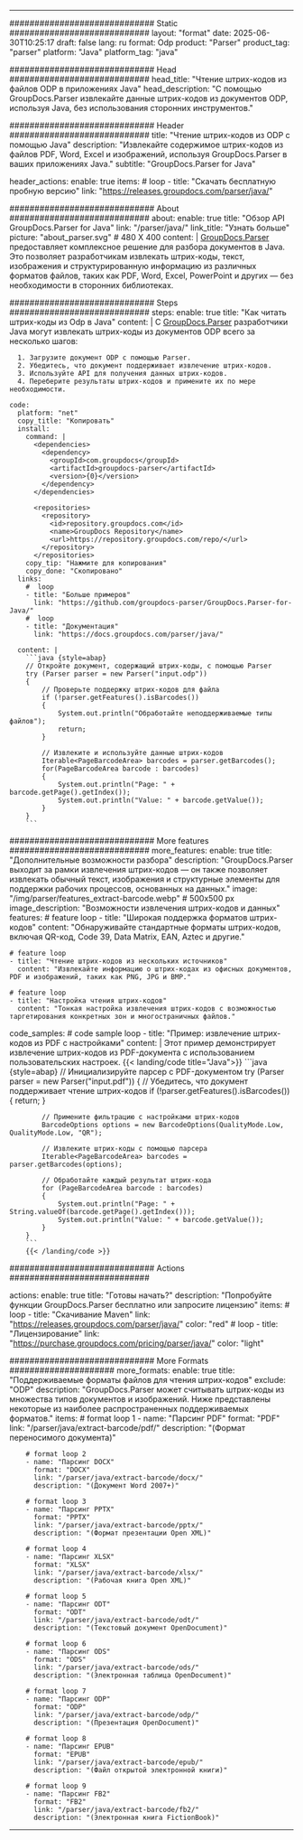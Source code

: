 


---
############################# Static ############################
layout: "format"
date:  2025-06-30T10:25:17
draft: false
lang: ru
format: Odp
product: "Parser"
product_tag: "parser"
platform: "Java"
platform_tag: "java"

############################# Head ############################
head_title: "Чтение штрих-кодов из файлов ODP в приложениях Java"
head_description: "С помощью GroupDocs.Parser извлекайте данные штрих-кодов из документов ODP, используя Java, без использования сторонних инструментов."

############################# Header ############################
title: "Чтение штрих-кодов из ODP с помощью Java" 
description: "Извлекайте содержимое штрих-кодов из файлов PDF, Word, Excel и изображений, используя GroupDocs.Parser в ваших приложениях Java."
subtitle: "GroupDocs.Parser for Java" 

header_actions:
  enable: true
  items:
    #  loop
    - title: "Скачать бесплатную пробную версию"
      link: "https://releases.groupdocs.com/parser/java/"
      
############################# About ############################
about:
    enable: true
    title: "Обзор API GroupDocs.Parser for Java"
    link: "/parser/java/"
    link_title: "Узнать больше"
    picture: "about_parser.svg" # 480 X 400
    content: |
       [GroupDocs.Parser](/parser/java/) предоставляет комплексное решение для разбора документов в Java. Это позволяет разработчикам извлекать штрих-коды, текст, изображения и структурированную информацию из различных форматов файлов, таких как PDF, Word, Excel, PowerPoint и других — без необходимости в сторонних библиотеках.

############################# Steps ############################
steps:
    enable: true
    title: "Как читать штрих-коды из Odp в Java"
    content: |
      С [GroupDocs.Parser](/parser/java/) разработчики Java могут извлекать штрих-коды из документов ODP всего за несколько шагов:
      
      1. Загрузите документ ODP с помощью Parser.
      2. Убедитесь, что документ поддерживает извлечение штрих-кодов.
      3. Используйте API для получения данных штрих-кодов.
      4. Переберите результаты штрих-кодов и примените их по мере необходимости.
   
    code:
      platform: "net"
      copy_title: "Копировать"
      install:
        command: |
          <dependencies>
            <dependency>
              <groupId>com.groupdocs</groupId>
              <artifactId>groupdocs-parser</artifactId>
              <version>{0}</version>
            </dependency>
          </dependencies>

          <repositories>
            <repository>
              <id>repository.groupdocs.com</id>
              <name>GroupDocs Repository</name>
              <url>https://repository.groupdocs.com/repo/</url>
            </repository>
          </repositories>
        copy_tip: "Нажмите для копирования"
        copy_done: "Скопировано"
      links:
        #  loop
        - title: "Больше примеров"
          link: "https://github.com/groupdocs-parser/GroupDocs.Parser-for-Java/"
        #  loop
        - title: "Документация"
          link: "https://docs.groupdocs.com/parser/java/"
          
      content: |
        ```java {style=abap}
        // Откройте документ, содержащий штрих-коды, с помощью Parser
        try (Parser parser = new Parser("input.odp"))
        {
            // Проверьте поддержку штрих-кодов для файла
            if (!parser.getFeatures().isBarcodes())
            {
                System.out.println("Обработайте неподдерживаемые типы файлов");
                return;
            }

            // Извлеките и используйте данные штрих-кодов
            Iterable<PageBarcodeArea> barcodes = parser.getBarcodes();
            for(PageBarcodeArea barcode : barcodes)
            {
                System.out.println("Page: " + barcode.getPage().getIndex());
                System.out.println("Value: " + barcode.getValue());
            }
        }
        ```            

############################# More features ############################
more_features:
  enable: true
  title: "Дополнительные возможности разбора"
  description: "GroupDocs.Parser выходит за рамки извлечения штрих-кодов — он также позволяет извлекать обычный текст, изображения и структурные элементы для поддержки рабочих процессов, основанных на данных."
  image: "/img/parser/features_extract-barcode.webp" # 500x500 px
  image_description: "Возможности извлечения штрих-кодов и данных"
  features:
    # feature loop
    - title: "Широкая поддержка форматов штрих-кодов"
      content: "Обнаруживайте стандартные форматы штрих-кодов, включая QR-код, Code 39, Data Matrix, EAN, Aztec и другие."

    # feature loop
    - title: "Чтение штрих-кодов из нескольких источников"
      content: "Извлекайте информацию о штрих-кодах из офисных документов, PDF и изображений, таких как PNG, JPG и BMP."

    # feature loop
    - title: "Настройка чтения штрих-кодов"
      content: "Тонкая настройка извлечения штрих-кодов с возможностью таргетирования конкретных зон и многостраничных файлов."
      
  code_samples:
    # code sample loop
    - title: "Пример: извлечение штрих-кодов из PDF с настройками"
      content: |
        Этот пример демонстрирует извлечение штрих-кодов из PDF-документа с использованием пользовательских настроек.
        {{< landing/code title="Java">}}
        ```java {style=abap}
        //  Инициализируйте парсер с PDF-документом
        try (Parser parser = new Parser("input.pdf"))
        {
            // Убедитесь, что документ поддерживает чтение штрих-кодов
            if (!parser.getFeatures().isBarcodes())
            {
                return;
            }

            // Примените фильтрацию с настройками штрих-кодов
            BarcodeOptions options = new BarcodeOptions(QualityMode.Low, QualityMode.Low, "QR");

            // Извлеките штрих-коды с помощью парсера
            Iterable<PageBarcodeArea> barcodes = parser.getBarcodes(options);

            // Обработайте каждый результат штрих-кода
            for (PageBarcodeArea barcode : barcodes)
            {
                System.out.println("Page: " + String.valueOf(barcode.getPage().getIndex()));
                System.out.println("Value: " + barcode.getValue());
            }
        }
        ```
        {{< /landing/code >}}


############################# Actions ############################

actions:
  enable: true
  title: "Готовы начать?"
  description: "Попробуйте функции GroupDocs.Parser бесплатно или запросите лицензию"
  items:
    #  loop
    - title: "Скачивание Maven"
      link: "https://releases.groupdocs.com/parser/java/"
      color: "red"
        #  loop
    - title: "Лицензирование"
      link: "https://purchase.groupdocs.com/pricing/parser/java/"
      color: "light"


############################# More Formats #####################
more_formats:
    enable: true
    title: "Поддерживаемые форматы файлов для чтения штрих-кодов"
    exclude: "ODP"
    description: "GroupDocs.Parser может считывать штрих-коды из множества типов документов и изображений. Ниже представлены некоторые из наиболее распространенных поддерживаемых форматов."
    items: 
        # format loop 1
        - name: "Парсинг PDF"
          format: "PDF"
          link: "/parser/java/extract-barcode/pdf/"
          description: "(Формат переносимого документа)"
          
        # format loop 2
        - name: "Парсинг DOCX"
          format: "DOCX"
          link: "/parser/java/extract-barcode/docx/"
          description: "(Документ Word 2007+)"
          
        # format loop 3
        - name: "Парсинг PPTX"
          format: "PPTX"
          link: "/parser/java/extract-barcode/pptx/"
          description: "(Формат презентации Open XML)"
          
        # format loop 4
        - name: "Парсинг XLSX"
          format: "XLSX"
          link: "/parser/java/extract-barcode/xlsx/"
          description: "(Рабочая книга Open XML)"
          
        # format loop 5
        - name: "Парсинг ODT"
          format: "ODT"
          link: "/parser/java/extract-barcode/odt/"
          description: "(Текстовый документ OpenDocument)"
          
        # format loop 6
        - name: "Парсинг ODS"
          format: "ODS"
          link: "/parser/java/extract-barcode/ods/"
          description: "(Электронная таблица OpenDocument)"
          
        # format loop 7
        - name: "Парсинг ODP"
          format: "ODP"
          link: "/parser/java/extract-barcode/odp/"
          description: "(Презентация OpenDocument)"
          
        # format loop 8
        - name: "Парсинг EPUB"
          format: "EPUB"
          link: "/parser/java/extract-barcode/epub/"
          description: "(Файл открытой электронной книги)"
          
        # format loop 9
        - name: "Парсинг FB2"
          format: "FB2"
          link: "/parser/java/extract-barcode/fb2/"
          description: "(Электронная книга FictionBook)"
         
          

---